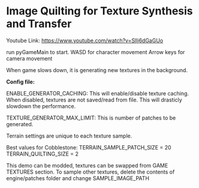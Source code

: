 # Image Quilting for Texture Synthesis and Transfer
 
Youtube Link: https://www.youtube.com/watch?v=SlIj6dGaGUo
 
run pyGameMain to start.
WASD for character movement
Arrow keys for camera movement

When game slows down, it is generating new textures in the background.




**Config file:**

ENABLE_GENERATOR_CACHING: This will enable/disable texture caching. When disabled, textures are not saved/read from file. This will drasticly slowdown the performance.

TEXTURE_GENERATOR_MAX_LIMIT: This is number of patches to be generated.

Terrain settings are unique to each texture sample.

Best values for Cobblestone:
TERRAIN_SAMPLE_PATCH_SIZE = 20
TERRAIN_QUILTING_SIZE = 2

This demo can be modded, textures can be swapped from GAME TEXTURES section. To sample other textures, delete the contents of engine/patches folder and change SAMPLE_IMAGE_PATH
